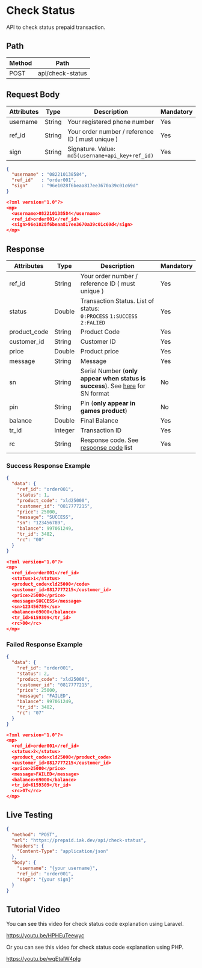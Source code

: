 # Check Status

API to check status prepaid transaction.

## Path

Method | Path 
---------|----------
 POST | api/check-status

## Request Body

<!-- title: Request Attributes -->
Attributes | Type | Description | Mandatory
---------|----------|---------|----------
 username | String | Your registered phone number | Yes
 ref_id | String | Your order number / reference ID ( must unique ) | Yes
 sign | String | Signature. Value: `md5(username+api_key+ref_id)` | Yes

<!--
type: tab
title: JSON
-->

```json
{
  "username" : "082210138584",
  "ref_id"   : "order001",
  "sign"     : "96e1028f6beaa817ee3670a39c01c69d"
}
```

<!--
type: tab
title: XML
-->

```json
<?xml version="1.0"?>
<mp>
  <username>082210138584</username>
  <ref_id>order001</ref_id>
  <sign>96e1028f6beaa817ee3670a39c01c69d</sign>
</mp>
```
<!-- type: tab-end -->

## Response

<!-- title: Response Attributes -->
Attributes | Type | Description | Mandatory
---------|----------|---------|----------
ref_id | String | Your order number / reference ID ( must unique ) | Yes
status | Double | Transaction Status. List of status: <br> `0:PROCESS` `1:SUCCESS` `2:FALIED` | Yes
product_code | String | Product Code | Yes
customer_id| String | Customer ID | Yes
price | Double | Product price | Yes
message | String | Message | Yes
sn | String | Serial Number (**only appear when status is success**). See [here](../../sn-format.md) for SN format | No
pin | String | Pin (**only appear in games product**) | No
balance | Double | Final Balance | Yes
tr_id | Integer | Transaction ID | Yes
rc | String | Response code. See [response code](../../response-code.md) list | Yes

### Success Response Example

<!--
type: tab
title: JSON
-->

```json
{
  "data": {
    "ref_id": "order001",
    "status": 1,
    "product_code": "xld25000",
    "customer_id": "0817777215",
    "price": 25000,
    "message": "SUCCESS",
    "sn": "123456789",
    "balance": 997061249,
    "tr_id": 3482,
    "rc": "00"
  }
}
```

<!--
type: tab
title: XML
-->

```json
<?xml version="1.0"?>
<mp>
  <ref_id>order001</ref_id>
  <status>1</status>
  <product_code>xld25000</code>
  <customer_id>0817777215</customer_id>
  <price>25000</price>
  <message>SUCCESS</message>
  <sn>123456789</sn>
  <balance>69000</balance>
  <tr_id>6159309</tr_id>
  <rc>00</rc>
</mp>
```
<!-- type: tab-end -->

### Failed Response Example

<!--
type: tab
title: JSON
-->

```json
{
  "data": {
    "ref_id": "order001",
    "status": 2,
    "product_code": "xld25000",
    "customer_id": "0817777215",
    "price": 25000,
    "message": "FAILED",
    "balance": 997061249,
    "tr_id": 3482,
    "rc": "07"
  }
}
```

<!--
type: tab
title: XML
-->

```json
<?xml version="1.0"?>
<mp>
  <ref_id>order001</ref_id>
  <status>2</status>
  <product_code>xld25000</product_code>
  <customer_id>0817777215</customer_id>
  <price>25000</price>
  <message>FAILED</message>
  <balance>69000</balance>
  <tr_id>6159309</tr_id>
  <rc>07</rc>
</mp>
```
<!-- type: tab-end -->

## Live Testing

```json http
{
  "method": "POST",
  "url": "https://prepaid.iak.dev/api/check-status",
  "headers": {
    "Content-Type": "application/json"
  },
  "body": {
    "username": "{your username}",
    "ref_id": "order001",
    "sign": "{your sign}"
  }
}
```

## Tutorial Video
You can see this video for check status code explanation using Laravel.

https://youtu.be/HPHEuTeewyc

Or you can see this video for check status code explanation using PHP.

https://youtu.be/wqEtalW4pIg